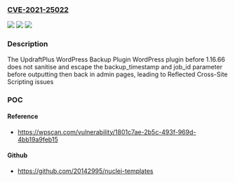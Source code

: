 ### [CVE-2021-25022](https://cve.mitre.org/cgi-bin/cvename.cgi?name=CVE-2021-25022)
![](https://img.shields.io/static/v1?label=Product&message=UpdraftPlus%20WordPress%20Backup%20Plugin&color=blue)
![](https://img.shields.io/static/v1?label=Version&message=1.16.66%3C%201.16.66%20&color=brighgreen)
![](https://img.shields.io/static/v1?label=Vulnerability&message=CWE-79%20Cross-site%20Scripting%20(XSS)&color=brighgreen)

### Description

The UpdraftPlus WordPress Backup Plugin WordPress plugin before 1.16.66 does not sanitise and escape the backup_timestamp and job_id parameter before outputting then back in admin pages, leading to Reflected Cross-Site Scripting issues

### POC

#### Reference
- https://wpscan.com/vulnerability/1801c7ae-2b5c-493f-969d-4bb19a9feb15

#### Github
- https://github.com/20142995/nuclei-templates

